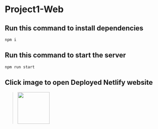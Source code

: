 # Project1-Web
## Run this command to install dependencies
```console
npm i
```
## Run this command to start the server
```console
npm run start
```
## Click image to open Deployed Netlify website
> <a href="https://akhilesh-it-stock-mgnt.netlify.app/" target="_blank"><img src="https://flaviocopes.com/netlify/netlify-logo.png" width="100"/></a>
